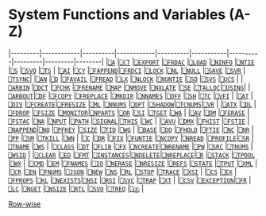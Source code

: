 <h1 class="heading"><span class="name">System Functions and Variables (A-Z)</span></h1>


|---------|------------|----------|------------|----------|-----------|----------|---------|---------|--------|
|[`⎕A`](a.md)     |[`⎕CT`](ct.md)       |[`⎕EXPORT`](export.md) |[`⎕FRDAC`](frdac.md)    |[`⎕LOAD`](load.md)   |[`⎕NINFO`](ninfo.md)   |[`⎕NTIE`](ntie.md)   |[`⎕S`](s.md)     |[`⎕SVQ`](svq.md)   |[`⎕TS`](ts.md)   |
|[`⎕AI`](ai.md)    |[`⎕CY`](cy.md)       |[`⎕FAPPEND`](fappend.md)|[`⎕FRDCI`](frdci.md)    |[`⎕LOCK`](lock.md)   |[`⎕NL`](nl.md)      |[`⎕NULL`](null.md)   |[`⎕SAVE`](save.md)  |[`⎕SVR`](svr.md)   |[`⎕TSYNC`](tsync.md)|
|[`⎕AN`](an.md)    |[`⎕D`](d.md)        |[`⎕FAVAIL`](favail.md) |[`⎕FREAD`](fread.md)    |[`⎕LX`](lx.md)     |[`⎕NLOCK`](nlock.md)   |[`⎕NUNTIE`](nuntie.md) |[`⎕SD`](sd.md)    |[`⎕SVS`](svs.md)   |[`⎕UCS`](ucs.md)  |
|[`⎕ARBIN`](arbin.md) |[`⎕DCT`](dct.md)      |[`⎕FCHK`](fchk.md)   |[`⎕FRENAME`](frename.md)  |[`⎕MAP`](map.md)    |[`⎕NMOVE`](nmove.md)   |[`⎕NXLATE`](nxlate.md) |[`⎕SE`](se.md)    |[`⎕TALLOC`](talloc.md)|[`⎕USING`](using.md)|
|[`⎕ARBOUT`](arbout.md)|[`⎕DF`](df.md)       |[`⎕FCOPY`](fcopy.md)  |[`⎕FREPLACE`](freplace.md) |[`⎕MKDIR`](mkdir.md)  |[`⎕NNAMES`](nnames.md)  |[`⎕OFF`](off.md)    |[`⎕SH`](sh.md)    |[`⎕TC`](tc.md)    |[`⎕VFI`](vfi.md)  |
|[`⎕AT`](at.md)    |[`⎕DIV`](div.md)      |[`⎕FCREATE`](fcreate.md)|[`⎕FRESIZE`](fresize.md)  |[`⎕ML`](ml.md)     |[`⎕NNUMS`](nnums.md)   |[`⎕OPT`](opt.md)    |[`⎕SHADOW`](shadow.md)|[`⎕TCNUMS`](tcnums.md)|[`⎕VR`](vr.md)   |
|[`⎕ATX`](atx.md)   |[`⎕DL`](dl.md)       |[`⎕FDROP`](fdrop.md)  |[`⎕FSIZE`](fsize.md)    |[`⎕MONITOR`](monitor.md)|[`⎕NPARTS`](nparts.md)  |[`⎕OR`](or.md)     |[`⎕SI`](si.md)    |[`⎕TGET`](tget.md)  |[`⎕WA`](wa.md)   |
|[`⎕AV`](av.md)    |[`⎕DM`](dm.md)       |[`⎕FERASE`](ferase.md) |[`⎕FSTAC`](fstac.md)    |[`⎕NA`](na.md)     |[`⎕NPUT`](nput.md)    |[`⎕PATH`](path.md)   |[`⎕SIGNAL`](signal.md)|[`⎕THIS`](this.md)  |[`⎕WC`](wc.md)   |
|[`⎕AVU`](avu.md)   |[`⎕DMX`](dmx.md)      |[`⎕FHIST`](fhist.md)  |[`⎕FSTIE`](fstie.md)    |[`⎕NAPPEND`](nappend.md)|[`⎕NQ`](nq.md)      |[`⎕PFKEY`](pfkey.md)  |[`⎕SIZE`](size.md)  |[`⎕TID`](tid.md)   |[`⎕WG`](wg.md)   |
|[`⎕BASE`](base.md)  |[`⎕DQ`](dq.md)       |[`⎕FHOLD`](fhold.md)  |[`⎕FTIE`](ftie.md)     |[`⎕NC`](nc.md)     |[`⎕NR`](nr.md)      |[`⎕PP`](pp.md)     |[`⎕SM`](sm.md)    |[`⎕TKILL`](tkill.md) |[`⎕WN`](wn.md)   |
|[`⎕C`](c.md)     |[`⎕DR`](dr.md)       |[`⎕FIX`](fix.md)    |[`⎕FUNTIE`](funtie.md)   |[`⎕NCOPY`](ncopy.md)  |[`⎕NREAD`](nread.md)   |[`⎕PROFILE`](profile.md)|[`⎕SR`](sr.md)    |[`⎕TNAME`](tname.md) |[`⎕WS`](ws.md)   |
|[`⎕CLASS`](class.md) |[`⎕DT`](dt.md)       |[`⎕FLIB`](flib.md)   |[`⎕FX`](fx.md)       |[`⎕NCREATE`](ncreate.md)|[`⎕NRENAME`](nrename.md) |[`⎕PW`](pw.md)     |[`⎕SRC`](src.md)   |[`⎕TNUMS`](tnums.md) |[`⎕WSID`](wsid.md) |
|[`⎕CLEAR`](clear.md) |[`⎕ED`](ed.md)       |[`⎕FMT`](fmt.md)    |[`⎕INSTANCES`](instances.md)|[`⎕NDELETE`](ndelete.md)|[`⎕NREPLACE`](nreplace.md)|[`⎕R`](r.md)      |[`⎕STACK`](stack.md) |[`⎕TPOOL`](tpool.md) |[`⎕WX`](wx.md)   |
|[`⎕CMD`](cmd.md)   |[`⎕EM`](em.md)       |[`⎕FNAMES`](fnames.md) |[`⎕IO`](io.md)       |[`⎕NERASE`](nerase.md) |[`⎕NRESIZE`](nresize.md) |[`⎕REFS`](refs.md)   |[`⎕STATE`](state.md) |[`⎕TPUT`](tput.md)  |[`⎕XML`](xml.md)  |
|[`⎕CR`](cr.md)    |[`⎕EN`](en.md)       |[`⎕FNUMS`](fnums.md)  |[`⎕JSON`](../json/introduction)     |[`⎕NEW`](new.md)    |[`⎕NS`](ns.md)      |[`⎕RL`](rl.md)     |[`⎕STOP`](stop.md)  |[`⎕TRACE`](trace.md) |[`⎕XSI`](xsi.md)  |
|[`⎕CS`](cs.md)    |[`⎕EX`](ex.md)       |[`⎕FPROPS`](fprops.md) |[`⎕KL`](kl.md)       |[`⎕NEXISTS`](nexists.md)|[`⎕NSI`](nsi.md)     |[`⎕RSI`](rsi.md)    |[`⎕SVC`](svc.md)   |[`⎕TRAP`](trap.md)  |[`⎕XT`](xt.md)   |
|[`⎕CSV`](csv.md)   |[`⎕EXCEPTION`](exception.md)|[`⎕FR`](fr.md)     |[`⎕LC`](lc.md)       |[`⎕NGET`](nget.md)   |[`⎕NSIZE`](nsize.md)   |[`⎕RTL`](rtl.md)    |[`⎕SVO`](svo.md)   |[`⎕TREQ`](treq.md)  |[`⎕Ⓐ`](underscored-alphabetic-characters.md)    |



[Row-wise](system-functions-and-variables-rowwise.md)
